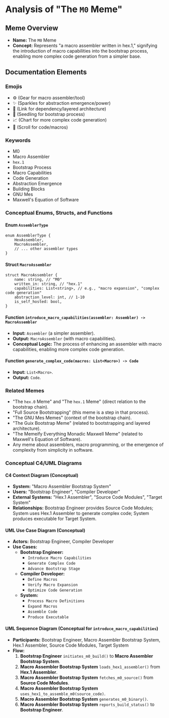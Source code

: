 # Analysis of "The `M0` Meme"

## Meme Overview
*   **Name:** The `M0` Meme
*   **Concept:** Represents "a macro assembler written in hex.1," signifying the introduction of macro capabilities into the bootstrap process, enabling more complex code generation from a simpler base.

## Documentation Elements

### Emojis
*   ⚙️ (Gear for macro assembler/tool)
*   ✨ (Sparkles for abstraction emergence/power)
*   🔗 (Link for dependency/layered architecture)
*   🌱 (Seedling for bootstrap process)
*   📈 (Chart for more complex code generation)
*   📜 (Scroll for code/macros)

### Keywords
*   M0
*   Macro Assembler
*   `hex.1`
*   Bootstrap Process
*   Macro Capabilities
*   Code Generation
*   Abstraction Emergence
*   Building Blocks
*   GNU Mes
*   Maxwell's Equation of Software

### Conceptual Enums, Structs, and Functions

#### Enum `AssemblerType`
```
enum AssemblerType {
    HexAssembler,
    MacroAssembler,
    // ... other assembler types
}
```

#### Struct `MacroAssembler`
```
struct MacroAssembler {
    name: string, // "M0"
    written_in: string, // "hex.1"
    capabilities: List<string>, // e.g., "macro expansion", "complex code generation"
    abstraction_level: int, // 1-10
    is_self_hosted: bool,
}
```

#### Function `introduce_macro_capabilities(assembler: Assembler) -> MacroAssembler`
*   **Input:** `Assembler` (a simpler assembler).
*   **Output:** `MacroAssembler` (with macro capabilities).
*   **Conceptual Logic:** The process of enhancing an assembler with macro capabilities, enabling more complex code generation.

#### Function `generate_complex_code(macros: List<Macro>) -> Code`
*   **Input:** `List<Macro>`.
*   **Output:** `Code`.

### Related Memes
*   "The `hex.0` Meme" and "The `hex.1` Meme" (direct relation to the bootstrap chain).
*   "Full Source Bootstrapping" (this meme is a step in that process).
*   "The GNU Mes Memes" (context of the bootstrap chain).
*   "The Guix Bootstrap Meme" (related to bootstrapping and layered architecture).
*   "The Memeify Everything Monadic Maxwell Meme" (related to Maxwell's Equation of Software).
*   Any meme about assemblers, macro programming, or the emergence of complexity from simplicity in software.

### Conceptual C4/UML Diagrams

#### C4 Context Diagram (Conceptual)
*   **System:** "Macro Assembler Bootstrap System"
*   **Users:** "Bootstrap Engineer", "Compiler Developer"
*   **External Systems:** "Hex.1 Assembler", "Source Code Modules", "Target System"
*   **Relationships:** Bootstrap Engineer provides Source Code Modules; System uses Hex.1 Assembler to generate complex code; System produces executable for Target System.

#### UML Use Case Diagram (Conceptual)
*   **Actors:** Bootstrap Engineer, Compiler Developer
*   **Use Cases:**
    *   **Bootstrap Engineer:**
        *   `Introduce Macro Capabilities`
        *   `Generate Complex Code`
        *   `Advance Bootstrap Stage`
    *   **Compiler Developer:**
        *   `Define Macros`
        *   `Verify Macro Expansion`
        *   `Optimize Code Generation`
    *   **System:**
        *   `Process Macro Definitions`
        *   `Expand Macros`
        *   `Assemble Code`
        *   `Produce Executable`

#### UML Sequence Diagram (Conceptual for `introduce_macro_capabilities`)
*   **Participants:** Bootstrap Engineer, Macro Assembler Bootstrap System, Hex.1 Assembler, Source Code Modules, Target System
*   **Flow:**
    1.  **Bootstrap Engineer** `initiates_m0_build()` to **Macro Assembler Bootstrap System**.
    2.  **Macro Assembler Bootstrap System** `loads_hex1_assembler()` from **Hex.1 Assembler**.
    3.  **Macro Assembler Bootstrap System** `fetches_m0_source()` from **Source Code Modules**.
    4.  **Macro Assembler Bootstrap System** `uses_hex1_to_assemble_m0(source_code)`.
    5.  **Macro Assembler Bootstrap System** `generates_m0_binary()`.
    6.  **Macro Assembler Bootstrap System** `reports_build_status()` to **Bootstrap Engineer**.
